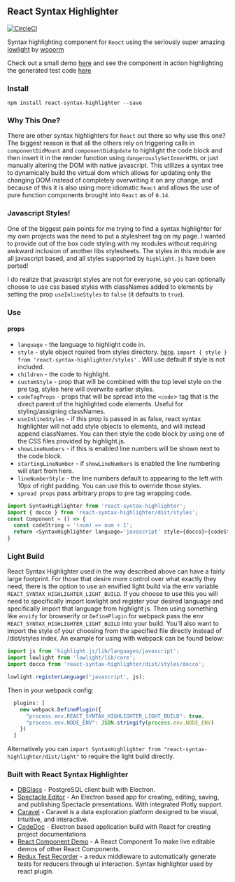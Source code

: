 ## React Syntax Highlighter

[![CircleCI](https://circleci.com/gh/conorhastings/react-syntax-highlighter.svg?style=svg)](https://circleci.com/gh/conorhastings/react-syntax-highlighter)

Syntax highlighting component for `React` using the seriously super amazing <a href="https://github.com/wooorm/lowlight">lowlight</a> by <a href="https://github.com/wooorm">wooorm</a>

Check out a small demo <a href="http://conorhastings.com/react-syntax-highlighter/demo/">here</a> and see the component in action highlighting the generated test code <a href="http://conorhastings.com/redux-test-recorder/demo/">here</a>

### Install

`npm install react-syntax-highlighter --save`

### Why This One?

There are other syntax highlighters for `React` out there so why use this one? The biggest reason is that all the others rely on triggering calls in `componentDidMount` and `componentDidUpdate` to highlight the code block and then insert it in the render function using `dangerouslySetInnerHTML` or just manually altering the DOM with native javascript. This utilizes a syntax tree to dynamically build the virtual dom which allows for  updating only the changing DOM instead of completely overwriting it on any change, and because of this it is also using more idiomatic `React` and allows the use of pure function components brought into `React` as of `0.14`. 

### Javascript Styles!
One of the biggest pain points for me trying to find a syntax highlighter for my own projects was the need to put a stylesheet tag on my page. I wanted to provide out of the box code styling with my modules without requiring awkward inclusion of another libs stylesheets. The styles in this module are all javascript based, and all styles supported by `highlight.js` have been ported! 

I do realize that javascript styles are not for everyone, so you can optionally choose to use css based styles with classNames added to elements by setting the prop `useInlineStyles` to `false` (it defaults to `true`).

### Use

#### props
* `language` - the language to highlight code in.
* `style` - style object rquired from styles directory. <a href="https://github.com/conorhastings/react-syntax-highlighter/blob/master/AVAILABLE_STYLES.MD">here</a>. `import { style } from 'react-syntax-highlighter/styles'` . Will use default if style is not included.
* `children` - the code to highlight.
* `customStyle` - prop that will be combined with the top level style on the pre tag, styles here will overwrite earlier styles. 
* `codeTagProps` - props that will be spread into the `<code`> tag that is the direct parent of the highlighted code elements. Useful for styling/assigning classNames.
* `useInlineStyles` - if this prop is passed in as false, react syntax highlighter will not add style objects to elements, and will instead append classNames. You can then style the code block by using one of the CSS files provided by highlight.js.
* `showLineNumbers` - if this is enabled line numbers will be shown next to the code block.
* `startingLineNumber` - if `showLineNumbers` is enabled the line numbering will start from here.
* `lineNumberStyle` - the line numbers default to appearing to the left with 10px of right padding. You can use this to override those styles.
* `spread props` pass arbitrary props to pre tag wrapping code. 

```js
import SyntaxHighlighter from 'react-syntax-highlighter';
import { docco } from 'react-syntax-highlighter/dist/styles';
const Component = () => {
  const codeString = '(num) => num + 1';
  return <SyntaxHighlighter language='javascript' style={docco}>{codeString}</SyntaxHighlighter>;  
}
```
### Light Build

React Syntax Highlighter used in the way described above can have a fairly large footprint. For those that desire more control over what exactly they need, there is the option to use an envified light build via the env variable `REACT_SYNTAX_HIGHLIGHTER_LIGHT_BUILD`. If you choose to use this you will need to specifically import lowlight and register your desired language and specifically import that language from highlight js. Then using something like `envify` for browserify or `DefinePlugin` for webpack pass the env `REACT_SYNTAX_HIGHLIGHTER_LIGHT_BUILD` into your build. You'll also want to import the style of your choosing from the specified file directly instead of /dist/styles index. An example for using with webpack can be found below:

```js
import js from 'highlight.js/lib/languages/javascript';
import lowlight from 'lowlight/lib/core';
import docco from 'react-syntax-highlighter/dist/styles/docco'; 

lowlight.registerLanguage('javascript', js);
```

Then in your webpack config: 

```js
  plugins: [
    new webpack.DefinePlugin({
      "process.env.REACT_SYNTAX_HIGHLIGHTER_LIGHT_BUILD": true,
      "process.env.NODE_ENV": JSON.stringify(process.env.NODE_ENV)
    })
  ]
```

Alternatively you can `import SyntaxHighlighter from "react-syntax-highlighter/dist/light"` to require the light build directly.

### Built with React Syntax Highlighter

- [DBGlass](https://github.com/web-pal/DBGlass) - PostgreSQL client built with Electron.
- [Spectacle Editor](https://github.com/FormidableLabs/spectacle-editor) - An Electron based app for creating, editing, saving, and publishing Spectacle presentations. With integrated Plotly support.
- [Caravel](https://github.com/airbnb/caravel) - Caravel is a data exploration platform designed to be visual, intuitive, and interactive.
- [CodeDoc](https://github.com/B1naryStudio/CodeDoc) - Electron based application build with React for creating project documentations
- [React Component Demo](https://github.com/conorhastings/react-component-demo) - A React Component To make live editable demos of other React Components.
- [Redux Test Recorder](https://github.com/conorhastings/redux-test-recorder) - a redux middleware to automatically generate tests for reducers through ui interaction. Syntax highlighter used by react plugin.
